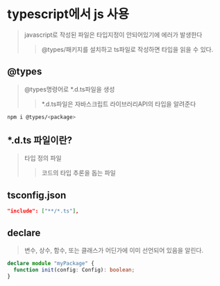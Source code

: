 # typescript에서 js 사용

> javascript로 작성된 파일은 타입지정이 안되어있기에 에러가 발생한다
>
> > @types/패키지를 설치하고 ts파일로 작성하면 타입을 읽을 수 있다.

## @types

> @types명령어로 \*.d.ts파일을 생성
>
> > \*.d.ts파일은 자바스크립트 라이브러리API의 타입을 알려준다

```sh
npm i @types/<package>
```

## \*.d.ts 파일이란?

> 타입 정의 파일
>
> > 코드의 타입 추론을 돕는 파일

## tsconfig.json

```json
"include": ["**/*.ts"],
```

## declare

> 변수, 상수, 함수, 또는 클래스가 어딘가에 이미 선언되어 있음을 알린다.

```ts
declare module "myPackage" {
  function init(config: Config): boolean;
}
```
